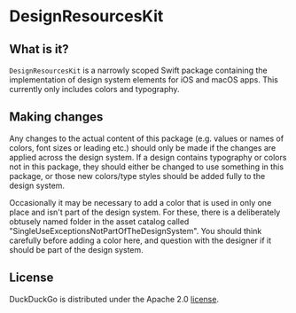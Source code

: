 # DesignResourcesKit

## What is it?
`DesignResourcesKit` is a narrowly scoped Swift package containing the implementation of design system elements for iOS and macOS apps. This currently only includes colors and typography.
  
## Making changes
Any changes to the actual content of this package (e.g. values or names of colors, font sizes or leading etc.) should only be made if the changes are applied across the design system. 
If a design contains typography or colors not in this package, they should either be changed to use something in this package, or those new colors/type styles should be added fully to the design system.
  
Occasionally it may be necessary to add a color that is used in only one place and isn't part of the design system. For these, there is a deliberately obtusely named folder in the asset catalog called "SingleUseExceptionsNotPartOfTheDesignSystem". You should think carefully before adding a color here, and question with the designer if it should be part of the design system. 
  
## License
DuckDuckGo is distributed under the Apache 2.0 [license](https://github.com/duckduckgo/DesignResourcesKit/blob/main/LICENSE).

